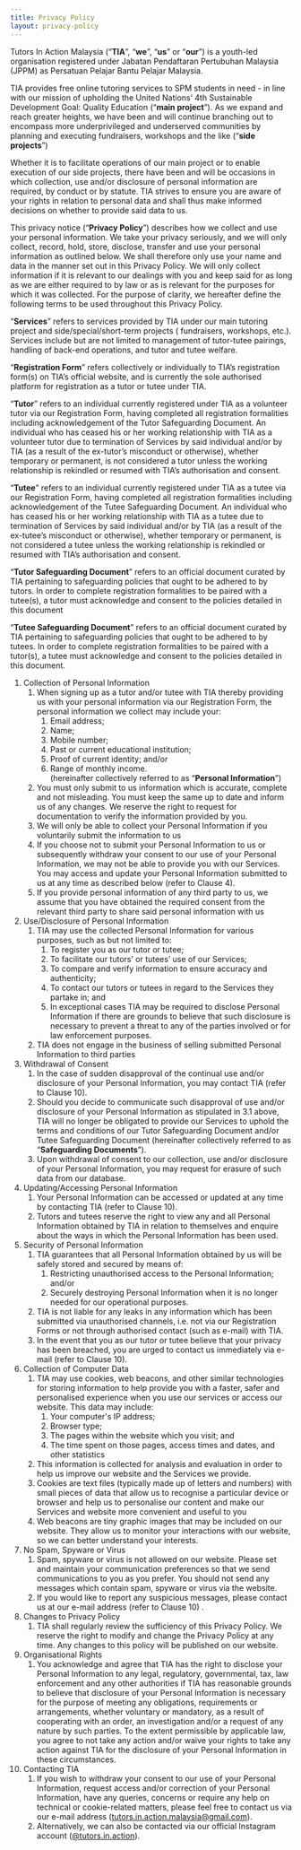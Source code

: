 ```yaml
---
title: Privacy Policy
layout: privacy-policy
---
```


Tutors In Action Malaysia (“**TIA**”, “**we**”, “**us**” or “**our**”) is a youth-led organisation registered under
Jabatan Pendaftaran Pertubuhan Malaysia (JPPM) as Persatuan Pelajar Bantu Pelajar Malaysia.

TIA provides free online tutoring services to SPM students in need - in line with our mission of upholding the United
Nations’ 4th Sustainable Development Goal: Quality Education (“**main project**”). As we expand and reach greater
heights, we have been and will continue branching out to encompass more underprivileged and underserved communities by
planning and executing fundraisers, workshops and the like (“**side projects**”)

Whether it is to facilitate operations of our main project or to enable execution of our side projects, there have been
and will be occasions in which collection, use and/or disclosure of personal information are required, by conduct or by
statute. TIA strives to ensure you are aware of your rights in relation to personal data and shall thus make informed
decisions on whether to provide said data to us.

This privacy notice (“**Privacy Policy**”) describes how we collect and use your personal information. We take your
privacy seriously, and we will only collect, record, hold, store, disclose, transfer and use your personal information
as
outlined below. We shall therefore only use your name and data in the manner set out in this Privacy Policy. We will
only collect information if it is relevant to our dealings with you and keep said for as long as we are either required
to by law or as is relevant for the purposes for which it was collected. For the purpose of clarity, we hereafter define
the following terms to be used throughout this Privacy Policy.

“**Services**” refers to services provided by TIA under our main tutoring project and side/special/short-term projects (
fundraisers, workshops, etc.). Services include but are not limited to management of tutor-tutee pairings, handling of
back-end operations, and tutor and tutee welfare.

“**Registration Form**” refers collectively or individually to TIA’s registration form(s) on TIA’s official website, and
is currently the sole authorised platform for registration as a tutor or tutee under TIA.

“**Tutor**” refers to an individual currently registered under TIA as a volunteer tutor via our Registration Form,
having completed all registration formalities including acknowledgement of the Tutor Safeguarding Document. An
individual who has ceased his or her working relationship with TIA as a volunteer tutor due to termination of Services
by said individual and/or by TIA (as a result of the ex-tutor’s misconduct or otherwise), whether temporary or
permanent, is not considered a tutor unless the working relationship is rekindled or resumed with TIA’s authorisation
and consent.

“**Tutee**” refers to an individual currently registered under TIA as a tutee via our Registration Form, having
completed all registration formalities including acknowledgement of the Tutee Safeguarding Document. An individual who
has ceased his or her working relationship with TIA as a tutee due to termination of Services by said individual and/or
by TIA (as a result of the ex-tutee’s misconduct or otherwise), whether temporary or permanent, is not considered a
tutee unless the working relationship is rekindled or resumed with TIA’s authorisation and consent.

“**Tutor Safeguarding Document**” refers to an official document curated by TIA pertaining to safeguarding policies that
ought to be adhered to by tutors. In order to complete registration formalities to be paired with a tutee(s), a tutor
must acknowledge and consent to the policies detailed in this document

“**Tutee Safeguarding Document**” refers to an official document curated by TIA pertaining to safeguarding policies that
ought to be adhered to by tutees. In order to complete registration formalities to be paired with a tutor(s), a tutee
must acknowledge and consent to the policies detailed in this document.

1. Collection of Personal Information
    1. When signing up as a tutor and/or tutee with TIA thereby providing us with your personal information via our
       Registration Form, the personal information we collect may include your:
        1. Email address;
        2. Name;
        3. Mobile number;
        4. Past or current educational institution;
        5. Proof of current identity; and/or
        6. Range of monthly income.  
           (hereinafter collectively referred to as “**Personal Information**”)
    2. You must only submit to us information which is accurate, complete and not misleading. You must keep the same up
       to date and inform us of any changes. We reserve the right to request for documentation to verify the information
       provided by you.
    3. We will only be able to collect your Personal Information if you voluntarily submit the information to us
    4. If you choose not to submit your Personal Information to us or subsequently withdraw your consent to our use of
       your Personal Information, we may not be able to provide you with our Services. You may access and update your
       Personal Information submitted to us at any time as described below (refer to Clause 4).
    5. If you provide personal information of any third party to us, we assume that you have obtained the required
       consent from the relevant third party to share said personal information with us
2. Use/Disclosure of Personal Information
    1. TIA may use the collected Personal Information for various purposes, such as but not limited to:
        1. To register you as our tutor or tutee;
        2. To facilitate our tutors’ or tutees’ use of our Services;
        3. To compare and verify information to ensure accuracy and authenticity;
        4. To contact our tutors or tutees in regard to the Services they partake in; and
        5. In exceptional cases TIA may be required to disclose Personal Information if there are grounds to believe
           that such disclosure is necessary to prevent a threat to any of the parties involved or for law enforcement
           purposes.
    2. TIA does not engage in the business of selling submitted Personal Information to third parties
3. Withdrawal of Consent
    1. In the case of sudden disapproval of the continual use and/or disclosure of your Personal Information, you may
       contact TIA (refer to Clause 10).
    2. Should you decide to communicate such disapproval of use and/or disclosure of your Personal Information as
       stipulated in 3.1 above, TIA will no longer be obligated to provide our Services to uphold the terms and
       conditions of our Tutor Safeguarding Document and/or Tutee Safeguarding Document (hereinafter collectively
       referred to as “**Safeguarding Documents**”).
    3. Upon withdrawal of consent to our collection, use and/or disclosure of your Personal Information, you may request
       for erasure of such data from our database.
4. Updating/Accessing Personal Information
    1. Your Personal Information can be accessed or updated at any time by contacting TIA (refer to Clause 10).
    2. Tutors and tutees reserve the right to view any and all Personal Information obtained by TIA in relation to
       themselves and enquire about the ways in which the Personal Information has been used.
5. Security of Personal Information
    1. TIA guarantees that all Personal Information obtained by us will be safely stored and secured by means of:
        1. Restricting unauthorised access to the Personal Information; and/or
        2. Securely destroying Personal Information when it is no longer needed for our operational purposes.
    2. TIA is not liable for any leaks in any information which has been submitted via unauthorised channels, i.e. not
       via our Registration Forms or not through authorised contact (such as e-mail) with TIA.
    3. In the event that you as our tutor or tutee believe that your privacy has been breached, you are urged to contact
       us immediately via e-mail (refer to Clause 10).
6. Collection of Computer Data
    1. TIA may use cookies, web beacons, and other similar technologies for storing information to help provide you with
       a faster, safer and personalised experience when you use our services or access our website. This data may
       include:
        1. Your computer's IP address;
        2. Browser type;
        3. The pages within the website which you visit; and
        4. The time spent on those pages, access times and dates, and other statistics
    2. This information is collected for analysis and evaluation in order to help us improve our website and the
       Services we provide.
    3. Cookies are text files (typically made up of letters and numbers) with small pieces of data that allow us to
       recognise a particular device or browser and help us to personalise our content and make our Services and website
       more convenient and useful to you
    4. Web beacons are tiny graphic images that may be included on our website. They allow us to monitor your
       interactions with our website, so we can better understand your interests.
7. No Spam, Spyware or Virus
    1. Spam, spyware or virus is not allowed on our website. Please set and maintain your communication preferences so
       that we send communications to you as you prefer. You should not send any messages which contain spam, spyware or
       virus via the website.
    2. If you would like to report any suspicious messages, please contact us at our e-mail address (refer to Clause 10)
       .
8. Changes to Privacy Policy
    1. TIA shall regularly review the sufficiency of this Privacy Policy. We reserve the right to modify and change the
       Privacy Policy at any time. Any changes to this policy will be published on our website.
9. Organisational Rights
    1. You acknowledge and agree that TIA has the right to disclose your Personal Information to any legal, regulatory,
       governmental, tax, law enforcement and any other authorities if TIA has reasonable grounds to believe that
       disclosure of your Personal Information is necessary for the purpose of meeting any obligations, requirements or
       arrangements, whether voluntary or mandatory, as a result of cooperating with an order, an investigation and/or a
       request of any nature by such parties. To the extent permissible by applicable law, you agree to not take any
       action and/or waive your rights to take any action against TIA for the disclosure of your Personal Information in
       these circumstances.
10. Contacting TIA
    1. If you wish to withdraw your consent to our use of your Personal Information, request access and/or correction of
       your Personal Information, have any queries, concerns or require any help on technical or cookie-related matters,
       please feel free to contact us via our e-mail address (tutors.in.action.malaysia@gmail.com).
    2. Alternatively, we can also be contacted via our official Instagram
       account ([@tutors.in.action](https://www.instagram.com/tutors.in.action/)).